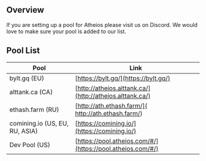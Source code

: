 ## Overview
If you are setting up a pool for Atheios please visit us on Discord. We would love to make sure your pool is added to our list.

## Pool List
| Pool | Link |
|------|------|
| bylt.gq (EU) | [https://bylt.gq/](https://bylt.gq/) |
| alttank.ca (CA) | [http://atheios.alttank.ca/](http://atheios.alttank.ca/) |
| ethash.farm (RU) | [http://ath.ethash.farm/]( http://ath.ethash.farm/) |
| comining.io (US, EU, RU, ASIA) | [https://comining.io/](https://comining.io/) |
| Dev Pool (US) | [https://pool.atheios.com/#/](https://pool.atheios.com/#/) |
